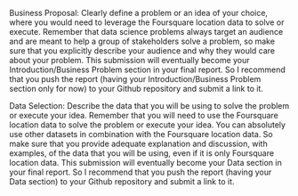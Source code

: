 Business Proposal:
Clearly define a problem or an idea of your choice, where you would need to leverage the Foursquare location data to solve or execute. Remember that data science problems always target an audience and are meant to help a group of stakeholders solve a problem, so make sure that you explicitly describe your audience and why they would care about your problem.
This submission will eventually become your Introduction/Business Problem section in your final report. So I recommend that you push the report (having your Introduction/Business Problem section only for now) to your Github repository and submit a link to it.

Data Selection:
Describe the data that you will be using to solve the problem or execute your idea. Remember that you will need to use the Foursquare location data to solve the problem or execute your idea. You can absolutely use other datasets in combination with the Foursquare location data. So make sure that you provide adequate explanation and discussion, with examples, of the data that you will be using, even if it is only Foursquare location data.
This submission will eventually become your Data section in your final report. So I recommend that you push the report (having your Data section) to your Github repository and submit a link to it.
